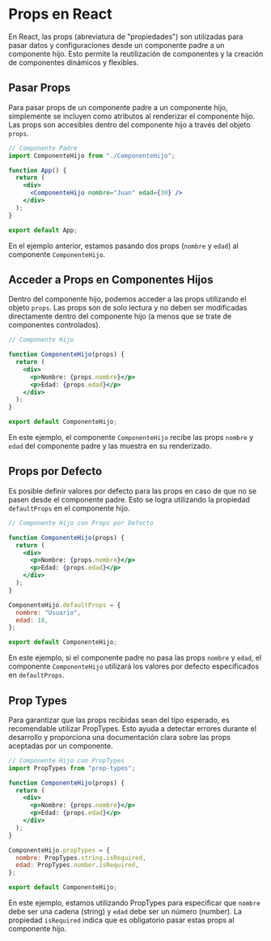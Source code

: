 # Props en React

En React, las props (abreviatura de "propiedades") son utilizadas para pasar datos y configuraciones desde un componente padre a un componente hijo. Esto permite la reutilización de componentes y la creación de componentes dinámicos y flexibles.

## Pasar Props

Para pasar props de un componente padre a un componente hijo, simplemente se incluyen como atributos al renderizar el componente hijo. Las props son accesibles dentro del componente hijo a través del objeto `props`.

```jsx
// Componente Padre
import ComponenteHijo from "./ComponenteHijo";

function App() {
  return (
    <div>
      <ComponenteHijo nombre="Juan" edad={30} />
    </div>
  );
}

export default App;
```

En el ejemplo anterior, estamos pasando dos props (`nombre` y `edad`) al componente `ComponenteHijo`.

## Acceder a Props en Componentes Hijos

Dentro del componente hijo, podemos acceder a las props utilizando el objeto `props`. Las props son de solo lectura y no deben ser modificadas directamente dentro del componente hijo (a menos que se trate de componentes controlados).

```jsx
// Componente Hijo

function ComponenteHijo(props) {
  return (
    <div>
      <p>Nombre: {props.nombre}</p>
      <p>Edad: {props.edad}</p>
    </div>
  );
}

export default ComponenteHijo;
```

En este ejemplo, el componente `ComponenteHijo` recibe las props `nombre` y `edad` del componente padre y las muestra en su renderizado.

## Props por Defecto

Es posible definir valores por defecto para las props en caso de que no se pasen desde el componente padre. Esto se logra utilizando la propiedad `defaultProps` en el componente hijo.

```jsx
// Componente Hijo con Props por Defecto

function ComponenteHijo(props) {
  return (
    <div>
      <p>Nombre: {props.nombre}</p>
      <p>Edad: {props.edad}</p>
    </div>
  );
}

ComponenteHijo.defaultProps = {
  nombre: "Usuario",
  edad: 18,
};

export default ComponenteHijo;
```

En este ejemplo, si el componente padre no pasa las props `nombre` y `edad`, el componente `ComponenteHijo` utilizará los valores por defecto especificados en `defaultProps`.

## Prop Types

Para garantizar que las props recibidas sean del tipo esperado, es recomendable utilizar PropTypes. Esto ayuda a detectar errores durante el desarrollo y proporciona una documentación clara sobre las props aceptadas por un componente.

```jsx
// Componente Hijo con PropTypes
import PropTypes from "prop-types";

function ComponenteHijo(props) {
  return (
    <div>
      <p>Nombre: {props.nombre}</p>
      <p>Edad: {props.edad}</p>
    </div>
  );
}

ComponenteHijo.propTypes = {
  nombre: PropTypes.string.isRequired,
  edad: PropTypes.number.isRequired,
};

export default ComponenteHijo;
```

En este ejemplo, estamos utilizando PropTypes para especificar que `nombre` debe ser una cadena (string) y `edad` debe ser un número (number). La propiedad `isRequired` indica que es obligatorio pasar estas props al componente hijo.